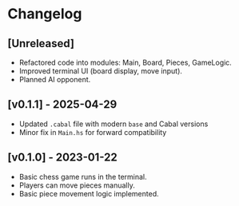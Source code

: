 # Changelog

## [Unreleased]
- Refactored code into modules: Main, Board, Pieces, GameLogic.
- Improved terminal UI (board display, move input).
- Planned AI opponent.

## [v0.1.1] - 2025-04-29
- Updated `.cabal` file with modern `base` and Cabal versions
- Minor fix in `Main.hs` for forward compatibility

## [v0.1.0] - 2023-01-22
- Basic chess game runs in the terminal.
- Players can move pieces manually.
- Basic piece movement logic implemented.
